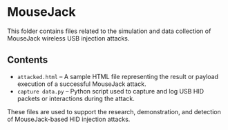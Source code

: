 # MouseJack

This folder contains files related to the simulation and data collection of MouseJack wireless USB injection attacks.

## Contents

- `attacked.html` – A sample HTML file representing the result or payload execution of a successful MouseJack attack.
- `capture data.py` – Python script used to capture and log USB HID packets or interactions during the attack.

These files are used to support the research, demonstration, and detection of MouseJack-based HID injection attacks.
